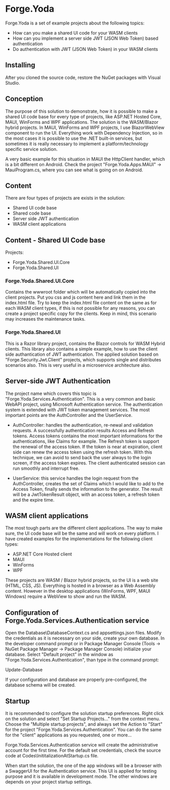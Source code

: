 # Forge.Yoda
Forge.Yoda is a set of example projects about the following topics:
- How can you make a shared UI code for your WASM clients
- How can you implement a server side JWT (JSON Web Token) based authentication
- Do authentication with JWT (JSON Web Token) in your WASM clients


## Installing
After you cloned the source code, restore the NuGet packages with Visual Studio.

## Conception
The purpose of this solution to demonstrate, how it is possible to make a shared UI code base for every type of projects,
like ASP.NET Hosted Core, MAUI, WinForms and WPF applications.
The solution is the WASM/Blazor hybrid projects. In MAUI, WinForms and WPF projects, I use BlazorWebView component to
run the UI.
Everything work with Dependency Injection, so in the most cases it is possible to use the .NET built-in services,
but sometimes it is really necessary to implement a platform/technology specific service solution.

A very basic example for this situation in MAUI the HttpClient handler, which is a bit different on Android.
Check the project "Forge.Yoda.Apps.MAUI" -> MauiProgram.cs, where you can see what is going on on Android.


## Content

There are four types of projects are exists in the solution:
- Shared UI code base
- Shared code base
- Server side JWT authentication
- WASM client applications


## Content - Shared UI Code base
Projects:
- Forge.Yoda.Shared.UI.Core
- Forge.Yoda.Shared.UI

### Forge.Yoda.Shared.UI.Core
Contains the wwwroot folder which will be automatically copied into the client projects.
Put you css and js content here and link them in the index.html file. Try to keep the index.html file
content on the same as for each WASM client types, if this is not possible for any reasons,
you can create a project specific copy for the clients. Keep in mind, this scenario may increases the maintenance tasks.

### Forge.Yoda.Shared.UI
This is a Razor library project, contains the Blazor controls for WASM Hybrid clients.
This library also contains a simple example, how to use the client side authantication of JWT authentication.
The applied solution based on "Forge.Security.Jwt.Client" projects, which supports single and distributes scenarios also. This is very useful in a microservice architecture also.


## Server-side JWT Authentication
The project name which covers this topic is "Forge.Yoda.Services.Authentication". This is a very common and basic WebAPI project, using Microsoft Authentication service.
The authentication system is extended with JWT token management services. The most important points are the AuthController and the UserService.

- AuthController: handles the authentication, re-newal and validation requests. A successfully authentication results Access and Refresh tokens. Access tokens contains the most
important informations for the authentications, like Claims for example. The Refresh token is support the renewal of the access token. If the token is near at expiration,
client side can renew the access token using the refresh token. With this technique, we can avoid to send back the user always to the login screen, if the access token expires.
The client authenticated session can run smoothly and interrupt free.

- UserService: this service handles the login request from the AuthController, creates the set of Claims which I would like to add to the Access Token, finally sends the information to the generator.
The result will be a JwtTokenResult object, with an access token, a refresh token and the expire time.


## WASM client applications
The most tough parts are the different client applications. The way to make sure, the UI code base will be the same and will work on every platform.
I have created examples for the implementations for the following client types:
- ASP.NET Core Hosted client
- MAUI
- WinForms
- WPF

These projects are WASM / Blazor hybrid projects, so the UI is a web site (HTML, CSS, JS). Everything is hosted in a browser as a Web Assembly content. However in the desktop applications (WinForms, WPF, MAUI Windows) require
a WebView to show and run the WASM.


## Configuration of Forge.Yoda.Services.Authentication service
Open the Database\DatabaseContext.cs and appsettings.json files. Modify the credentials as it is necessary on your side, create your own database.
In the developer command prompt or in Package Manager Console (Tools -> NuGet Package Manager -> Package Manager Console) initialize your database.
Select "Default project" in the window as "Forge.Yoda.Services.Authentication", than type in the command prompt:

Update-Database

If your configuration and database are properly pre-configured, the database schema will be created.


## Startup
It is recommended to configure the solution startup preferences. Right click on the solution and select "Set Startup Projects..." from the context menu. Choose the "Multiple startup projects",
and always set the Action to "Start" for the project "Forge.Yoda.Services.Authentication". You can do the same for the "client" applications as you requested, one or more...

Forge.Yoda.Services.Authentication service will create the administrative account for the first time. For the default set credentials, check the source code at Codes\InititalizationAtStartup.cs file.

When start the solution, the one of the app windows will be a browser with a SwaggerUI for the Authentication service. This UI is applied for testing purpose and it is available in development mode.
The other windows are depends on your project startup settings.
